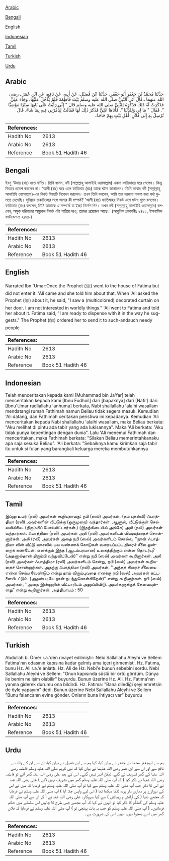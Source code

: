 [Arabic](#arabic)

[Bengali](#bengali)

[English](#english)

[Indonesian](#indonesian)

[Tamil](#tamil)

[Turkish](#turkish)

[Urdu](#urdu)

## Arabic


<div dir="rtl" lang="ar" style={{fontSize:'larger',backgroundColor:'#f8f9fa',padding:20}}>
حَدَّثَنَا مُحَمَّدُ بْنُ جَعْفَرٍ أَبُو جَعْفَرٍ، حَدَّثَنَا ابْنُ فُضَيْلٍ، عَنْ أَبِيهِ، عَنْ نَافِعٍ، عَنِ ابْنِ عُمَرَ ـ رضى الله عنهما ـ قَالَ أَتَى النَّبِيُّ صلى الله عليه وسلم بَيْتَ فَاطِمَةَ فَلَمْ يَدْخُلْ عَلَيْهَا، وَجَاءَ عَلِيٌّ فَذَكَرَتْ لَهُ ذَلِكَ فَذَكَرَهُ لِلنَّبِيِّ صلى الله عليه وسلم قَالَ ‏"‏ إِنِّي رَأَيْتُ عَلَى بَابِهَا سِتْرًا مَوْشِيًّا ‏"‏‏.‏ فَقَالَ ‏"‏ مَا لِي وَلِلدُّنْيَا ‏"‏‏.‏ فَأَتَاهَا عَلِيٌّ فَذَكَرَ ذَلِكَ لَهَا فَقَالَتْ لِيَأْمُرْنِي فِيهِ بِمَا شَاءَ‏.‏ قَالَ تُرْسِلُ بِهِ إِلَى فُلاَنٍ‏.‏ أَهْلِ بَيْتٍ بِهِمْ حَاجَةٌ‏.‏
</div>
<div style={{backgroundColor:'#f8f9fa',padding:20, marginBottom: 10}}><table> <thead> <tr> <th>References:</th> <th></th> </tr> </thead> <tbody><tr><td>Hadith No</td><td>2613</td></tr><tr><td>Arabic No</td><td>2613</td></tr><tr><td>Reference</td><td>Book 51 Hadith 46</td></tr></tbody></table></div>

## Bengali


<div dir="ltr" lang="bn" style={{fontSize:'larger',backgroundColor:'#f8f9fa',padding:20}}>
ইবনু ‘উমার (রাঃ) হতে বর্ণিত। তিনি বলেন, নবী (সাল্লাল্লাহু আলাইহি ওয়াসাল্লাম) একদা ফাতিমাহর ঘরে গেলেন। কিন্তু ভিতরে প্রবেশ করলেন না। ‘আলী (রাঃ) ঘরে এলে ফাতিমাহ (রাঃ) তাকে ঘটনা জানালেন। তিনি আবার নবী (সাল্লাল্লাহু আলাইহি ওয়াসাল্লাম)-এর নিকট বিষয়টি নিবেদন করলেন। তখন তিনি বললেন, আমি তার দরজায় নকশা করা পর্দা ঝুলতে দেখেছি। দুনিয়ার চাকচিক্যের সঙ্গে আমার কী সম্পর্ক? ‘আলী (রাঃ) ফাতিমাহর নিকট এসে ঘটনা খুলে বললেন। ফাতিমাহ (রাঃ) বললেন, তিনি আমাকে এ সম্পর্কে যা ইচ্ছা নির্দেশ দিন। তখন নবী (সাল্লাল্লাহু আলাইহি ওয়াসাল্লাম) বললেন, অমুক পরিবারের অমুকের নিকট এটা পাঠিয়ে দাও; তাদের প্রয়োজন আছে। (আধুনিক প্রকাশনীঃ ২৪২২, ইসলামিক ফাউন্ডেশনঃ ২৪৩৮)
</div>
<div style={{backgroundColor:'#f8f9fa',padding:20, marginBottom: 10}}><table> <thead> <tr> <th>References:</th> <th></th> </tr> </thead> <tbody><tr><td>Hadith No</td><td>2613</td></tr><tr><td>Arabic No</td><td>2613</td></tr><tr><td>Reference</td><td>Book 51 Hadith 46</td></tr></tbody></table></div>

## English


<div dir="ltr" lang="en" style={{fontSize:'larger',backgroundColor:'#f8f9fa',padding:20}}>
Narrated Ibn 'Umar:Once the Prophet (ﷺ) went to the house of Fatima but did not enter it. 'Ali came and she told him about that. When 'All asked the Prophet (ﷺ) about it, he said, "I saw a (multicolored) decorated curtain on her door. I am not interested in worldly things." 'Ali went to Fatima and told her about it. Fatima said, "I am ready to dispense with it in the way he suggests." The Prophet (ﷺ) ordered her to send it to such-andsuch needy people
</div>
<div style={{backgroundColor:'#f8f9fa',padding:20, marginBottom: 10}}><table> <thead> <tr> <th>References:</th> <th></th> </tr> </thead> <tbody><tr><td>Hadith No</td><td>2613</td></tr><tr><td>Arabic No</td><td>2613</td></tr><tr><td>Reference</td><td>Book 51 Hadith 46</td></tr></tbody></table></div>

## Indonesian


<div dir="ltr" lang="id" style={{fontSize:'larger',backgroundColor:'#f8f9fa',padding:20}}>
Telah menceritakan kepada kami [Muhammad bin Ja'far] telah menceritakan kepada kami [Ibnu Fudhoil] dari [bapaknya] dari [Nafi'] dari [Ibnu'Umar radliallahu 'anhuma] berkata, Nabi shallallahu 'alaihi wasallam mendatangi rumah Fathimah namun Beliau tidak segera masuk. Kemudian 'Ali datang, dan Fathimah ceritakan peristiwa ini kepadanya. Kemudian 'Ali menceritakan kepada Nabi shallallahu 'alaihi wasallam, maka Beliau berkata: "Aku melihat di pintu ada tabir yang ada lukisannya". Maka 'Ali berkata: "Aku tidak punya kepentingan dengan dunia". Lalu 'Ali menemui Fathimah dan menceritakan, maka Fathimah berkata: "Silakan Beliau memerintahkanaku apa saja sesuka Beliau". 'Ali berkata: "Sebaiknya kamu kirimkan saja tabir itu untuk si fulan yang barangkali keluarga mereka membutuhkannya
</div>
<div style={{backgroundColor:'#f8f9fa',padding:20, marginBottom: 10}}><table> <thead> <tr> <th>References:</th> <th></th> </tr> </thead> <tbody><tr><td>Hadith No</td><td>2613</td></tr><tr><td>Arabic No</td><td>2613</td></tr><tr><td>Reference</td><td>Book 51 Hadith 46</td></tr></tbody></table></div>

## Tamil


<div dir="ltr" lang="ta" style={{fontSize:'larger',backgroundColor:'#f8f9fa',padding:20}}>
இப்னு உமர் (ரலி) அவர்கள் கூறியதாவது: நபி (ஸல்) அவர்கள், (தம் புதல்வி) ஃபாத்திமா (ரலி) அவர்களின் வீட்டுக்கு (ஒருமுறை) வந்தார்கள். ஆனால், வீட்டுக்குள் செல்லவில்லை. (திரும்பிப் போய்விட்டார்கள்.) (இதற்கிடையில் அங்கே) அலீ (ரலி) அவர்கள் வந்தார்கள். ஃபாத்திமா (ரலி) அவர்கள் அலீ (ரலி) அவர்களிடம் விஷயத்தைச் சொன்னார்கள். அலீ (ரலி) அவர்கள் அதை நபி (ஸல்) அவர்களிடம் சொல்ல, ‘‘நான் ஃபாத்திமா வின் வீட்டு வாசலில் பல வண்ணக் கோடுகள் வரையப்பட்ட திரைச் சீலை ஒன்றைக் கண்டேன். எனக்கும் இந்த (ஆடம்பரமான) உலகத்திற்கும் என்ன தொடர்பு? (அதனால்தான் திரும்பி வந்துவிட்டேன்)” என்று நபி (ஸல்) அவர்கள் கூறினார்கள். அலீ (ரலி) அவர்கள் ஃபாத்திமா (ரலி) அவர்களிடம் சென்று, நபி (ஸல்) அவர்கள் கூறியதைச் சொன்னார்கள். அதற்கு ஃபாத்திமா (ரலி) அவர்கள், ‘‘அந்தத் திரைச் சீலையை என்ன செய்ய வேண்டும் என்று தாம் விரும்புவதை எனக்கு நபி (ஸல்) அவர்கள் கட்டளையிடட்டும். (அதன்படியே நான் நடந்துகொள்கிறேன்)” என்று கூறினார்கள். நபி (ஸல்) அவர்கள், ‘‘அதை இன்னாரின் வீட்டாரிடம் அனுப்பிவிடு. அவர்களுக்குத் தேவையுள்ளது” என்று கூறினார்கள். அத்தியாயம் : 50
</div>
<div style={{backgroundColor:'#f8f9fa',padding:20, marginBottom: 10}}><table> <thead> <tr> <th>References:</th> <th></th> </tr> </thead> <tbody><tr><td>Hadith No</td><td>2613</td></tr><tr><td>Arabic No</td><td>2613</td></tr><tr><td>Reference</td><td>Book 51 Hadith 46</td></tr></tbody></table></div>

## Turkish


<div dir="ltr" lang="tr" style={{fontSize:'larger',backgroundColor:'#f8f9fa',padding:20}}>
Abdullah b. Ömer r.a.'den rivayet edilmiştir: Nebi Sallallahu Aleyhi ve Sellem Fatima'nın odasının kapısına kadar gelmiş ama içeri girmemişti. Hz. Fatıma, bunu Hz. Ali r.a.'e anlattı. Hz. Ali de Hz. Nebi'e bunun sebebini sordu. Nebi Sallallahu Aleyhi ve Sellem: "Onun kapısında süslü bir örtü gördüm. Dünya ile benim ne işim olabilir" buyurdu. Bunun üzerine Hz. Ali, Hz. Fatıma'nın yanına giderek durumu ona bildirdi. Hz. Fatıma: "Bana dilediği şeyi emretsin de öyle yapayım" dedi. Bunun üzerine Nebi Sallallahu Aleyhi ve Sellem "Bunu falancanın evine gönder. Onların buna ihtiyacı var" buyurdu
</div>
<div style={{backgroundColor:'#f8f9fa',padding:20, marginBottom: 10}}><table> <thead> <tr> <th>References:</th> <th></th> </tr> </thead> <tbody><tr><td>Hadith No</td><td>2613</td></tr><tr><td>Arabic No</td><td>2613</td></tr><tr><td>Reference</td><td>Book 51 Hadith 46</td></tr></tbody></table></div>

## Urdu


<div dir="rtl" lang="ur" style={{fontSize:'larger',backgroundColor:'#f8f9fa',padding:20}}>
ہم سے ابوجعفر محمد بن جعفر نے بیان کیا، کہا ہم سے ابن فضیل نے بیان کیا، ان سے ان کے والد نے نافع سے اور ان سے ابن عمر رضی اللہ عنہما نے بیان کیا کہ نبی کریم صلی اللہ علیہ وسلم فاطمہ رضی اللہ عنہا کے گھر تشریف لے گئے، لیکن اندر نہیں گئے۔ اس کے بعد علی رضی اللہ عنہ گھر آئے تو فاطمہ رضی اللہ عنہا نے ذکر کیا ( کہ آپ صلی اللہ علیہ وسلم گھر میں تشریف نہیں لائے ) علی رضی اللہ عنہ نے اس کا ذکر جب آپ صلی اللہ علیہ وسلم سے کیا تو آپ صلی اللہ علیہ وسلم نے فرمایا کہ میں نے اس کے دروازے پر دھاری دار پردہ لٹکا دیکھا تھا ( اس لیے واپس چلا آیا ) آپ صلی اللہ علیہ وسلم نے فرمایا کہ مجھے دنیا ( کی آرائش و زیبائش ) سے کیا سروکار۔ علی رضی اللہ عنہ نے آ کر ان سے آپ صلی اللہ علیہ وسلم کی گفتگو کا ذکر کیا تو انہوں نے کہا کہ آپ مجھے جس طرح کا چاہیں اس سلسلے میں حکم فرمائیں۔ ( آپ صلی اللہ علیہ وسلم کو جب یہ بات پہنچی تو ) آپ صلی اللہ علیہ وسلم نے فرمایا کہ فلاں گھر میں اسے بھجوا دیں۔ انہیں اس کی ضرورت ہے۔
</div>
<div style={{backgroundColor:'#f8f9fa',padding:20, marginBottom: 10}}><table> <thead> <tr> <th>References:</th> <th></th> </tr> </thead> <tbody><tr><td>Hadith No</td><td>2613</td></tr><tr><td>Arabic No</td><td>2613</td></tr><tr><td>Reference</td><td>Book 51 Hadith 46</td></tr></tbody></table></div>